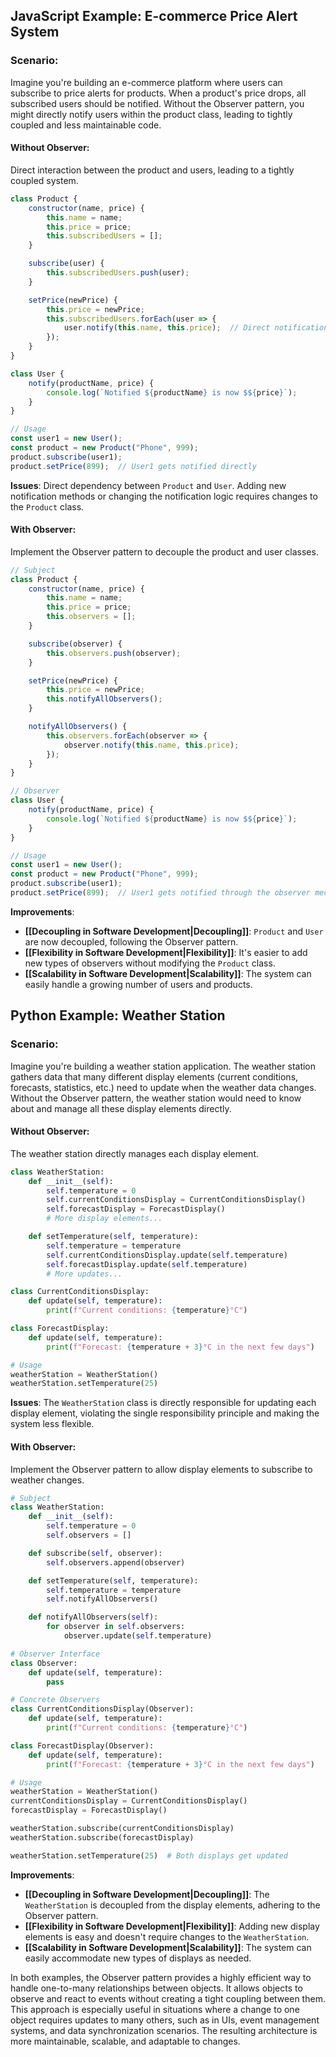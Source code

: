 
## JavaScript Example: E-commerce Price Alert System

### Scenario:

Imagine you're building an e-commerce platform where users can subscribe to price alerts for products. When a product's price drops, all subscribed users should be notified. Without the Observer pattern, you might directly notify users within the product class, leading to tightly coupled and less maintainable code.

#### Without Observer:

Direct interaction between the product and users, leading to a tightly coupled system.

```javascript
class Product {
    constructor(name, price) {
        this.name = name;
        this.price = price;
        this.subscribedUsers = [];
    }

    subscribe(user) {
        this.subscribedUsers.push(user);
    }

    setPrice(newPrice) {
        this.price = newPrice;
        this.subscribedUsers.forEach(user => {
            user.notify(this.name, this.price);  // Direct notification
        });
    }
}

class User {
    notify(productName, price) {
        console.log(`Notified ${productName} is now $${price}`);
    }
}

// Usage
const user1 = new User();
const product = new Product("Phone", 999);
product.subscribe(user1);
product.setPrice(899);  // User1 gets notified directly
```

**Issues**: Direct dependency between `Product` and `User`. Adding new notification methods or changing the notification logic requires changes to the `Product` class.

#### With Observer:

Implement the Observer pattern to decouple the product and user classes.

```javascript
// Subject
class Product {
    constructor(name, price) {
        this.name = name;
        this.price = price;
        this.observers = [];
    }

    subscribe(observer) {
        this.observers.push(observer);
    }

    setPrice(newPrice) {
        this.price = newPrice;
        this.notifyAllObservers();
    }

    notifyAllObservers() {
        this.observers.forEach(observer => {
            observer.notify(this.name, this.price);
        });
    }
}

// Observer
class User {
    notify(productName, price) {
        console.log(`Notified ${productName} is now $${price}`);
    }
}

// Usage
const user1 = new User();
const product = new Product("Phone", 999);
product.subscribe(user1);
product.setPrice(899);  // User1 gets notified through the observer mechanism
```

**Improvements**: 
- **[[Decoupling in Software Development|Decoupling]]**: `Product` and `User` are now decoupled, following the Observer pattern.
- **[[Flexibility in Software Development|Flexibility]]**: It's easier to add new types of observers without modifying the `Product` class.
- **[[Scalability in Software Development|Scalability]]**: The system can easily handle a growing number of users and products.

## Python Example: Weather Station

### Scenario:

Imagine you're building a weather station application. The weather station gathers data that many different display elements (current conditions, forecasts, statistics, etc.) need to update when the weather data changes. Without the Observer pattern, the weather station would need to know about and manage all these display elements directly.

#### Without Observer:

The weather station directly manages each display element.

```python
class WeatherStation:
    def __init__(self):
        self.temperature = 0
        self.currentConditionsDisplay = CurrentConditionsDisplay()
        self.forecastDisplay = ForecastDisplay()
        # More display elements...

    def setTemperature(self, temperature):
        self.temperature = temperature
        self.currentConditionsDisplay.update(self.temperature)
        self.forecastDisplay.update(self.temperature)
        # More updates...

class CurrentConditionsDisplay:
    def update(self, temperature):
        print(f"Current conditions: {temperature}°C")

class ForecastDisplay:
    def update(self, temperature):
        print(f"Forecast: {temperature + 3}°C in the next few days")

# Usage
weatherStation = WeatherStation()
weatherStation.setTemperature(25)
```

**Issues**: The `WeatherStation` class is directly responsible for updating each display element, violating the single responsibility principle and making the system less flexible.

#### With Observer:

Implement the Observer pattern to allow display elements to subscribe to weather changes.

```python
# Subject
class WeatherStation:
    def __init__(self):
        self.temperature = 0
        self.observers = []

    def subscribe(self, observer):
        self.observers.append(observer)

    def setTemperature(self, temperature):
        self.temperature = temperature
        self.notifyAllObservers()

    def notifyAllObservers(self):
        for observer in self.observers:
            observer.update(self.temperature)

# Observer Interface
class Observer:
    def update(self, temperature):
        pass

# Concrete Observers
class CurrentConditionsDisplay(Observer):
    def update(self, temperature):
        print(f"Current conditions: {temperature}°C")

class ForecastDisplay(Observer):
    def update(self, temperature):
        print(f"Forecast: {temperature + 3}°C in the next few days")

# Usage
weatherStation = WeatherStation()
currentConditionsDisplay = CurrentConditionsDisplay()
forecastDisplay = ForecastDisplay()

weatherStation.subscribe(currentConditionsDisplay)
weatherStation.subscribe(forecastDisplay)

weatherStation.setTemperature(25)  # Both displays get updated
```

**Improvements**: 
- **[[Decoupling in Software Development|Decoupling]]**: The `WeatherStation` is decoupled from the display elements, adhering to the Observer pattern.
- **[[Flexibility in Software Development|Flexibility]]**: Adding new display elements is easy and doesn't require changes to the `WeatherStation`.
- **[[Scalability in Software Development|Scalability]]**: The system can easily accommodate new types of displays as needed.

In both examples, the Observer pattern provides a highly efficient way to handle one-to-many relationships between objects. It allows objects to observe and react to events without creating a tight coupling between them. This approach is especially useful in situations where a change to one object requires updates to many others, such as in UIs, event management systems, and data synchronization scenarios. The resulting architecture is more maintainable, scalable, and adaptable to changes.